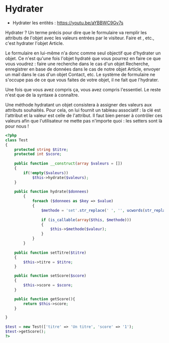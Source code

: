 # Hydrater

-  Hydrater les entités : https://youtu.be/aYBBWC9Gv7s

Hydrater ? Un terme précis pour dire que le formulaire va remplir les attributs de l'objet avec les valeurs entrées par le visiteur. Faire <?php setPseudo('winzou') ?> et <?php setDate(new \Datetime()) ?>, etc., c'est hydrater l'objet Article.

Le formulaire en lui-même n'a donc comme seul objectif que d'hydrater un objet. Ce n'est qu'une fois l'objet hydraté que vous pourrez en faire ce que vous voudrez : faire une recherche dans le cas d'un objet Recherche, enregistrer en base de données dans le cas de notre objet Article, envoyer un mail dans le cas d'un objet Contact, etc. Le système de formulaire ne s'occupe pas de ce que vous faites de votre objet, il ne fait que l'hydrater.

Une fois que vous avez compris ça, vous avez compris l'essentiel. Le reste n'est que de la syntaxe à connaître.

Une méthode hydratant un objet consistera à assigner des valeurs aux attributs souhaités. Pour cela, on lui fournit un tableau associatif : la clé est l'attribut et la valeur est celle de l'attribut. Il faut bien penser à contrôler ces valeurs afin que l'utilisateur ne mette pas n'importe quoi : les setters sont là pour nous !

```php
<?php
class Test
{
    protected string $titre;
    protected int $score;
     
    public function __construct(array $valeurs = [])
    {
        if(!empty($valeurs))
            $this->hydrate($valeurs);
    }
 
    public function hydrate($donnees)
        {
            foreach ($donnees as $key => $value)
            {
                $methode = 'set'.str_replace(' ', '', ucwords(str_replace('_', ' ', $attribut)));
                    
                if (is_callable(array($this, $methode)))
                {
                    $this->$methode($valeur);
                }
            }
        }
 
    public function setTitre($titre)
    {
        $this->titre = $titre;
    }

    public function setScore($score)
    {
        $this->score = $score;
    }

    public function getScore(){
        return $this->score;
    }

}
 
$test = new Test(['titre' => 'Un titre', 'score' => '1');
$test->getScore();
?>
```
